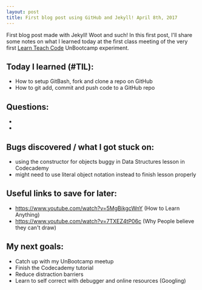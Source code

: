 ```yaml
---
layout: post
title: First blog post using GitHub and Jekyll! April 8th, 2017
---
```


First blog post made with Jekyll! Woot and such! In this first post,
I'll share some notes on what I learned today at the first class meeting of the very first [Learn Teach Code](http://learnteachcode.org/) UnBootcamp experiment.

## Today I learned (#TIL):

- How to setup GitBash, fork and clone a repo on GitHub
- How to git add, commit and push code to a GitHub repo

## Questions:

-
-

## Bugs discovered / what I got stuck on:

- using the constructor for objects buggy in Data Structures lesson in Codecademy
- might need to use literal object notation instead to finish lesson properly

## Useful links to save for later:

- https://www.youtube.com/watch?v=5MgBikgcWnY (How to Learn Anything)
- https://www.youtube.com/watch?v=7TXEZ4tP06c (Why People believe they can't draw)

## My next goals:

- Catch up with my UnBootcamp meetup
- Finish the Codecademy tutorial
- Reduce distraction barriers
- Learn to self correct with debugger and online resources (Googling)
